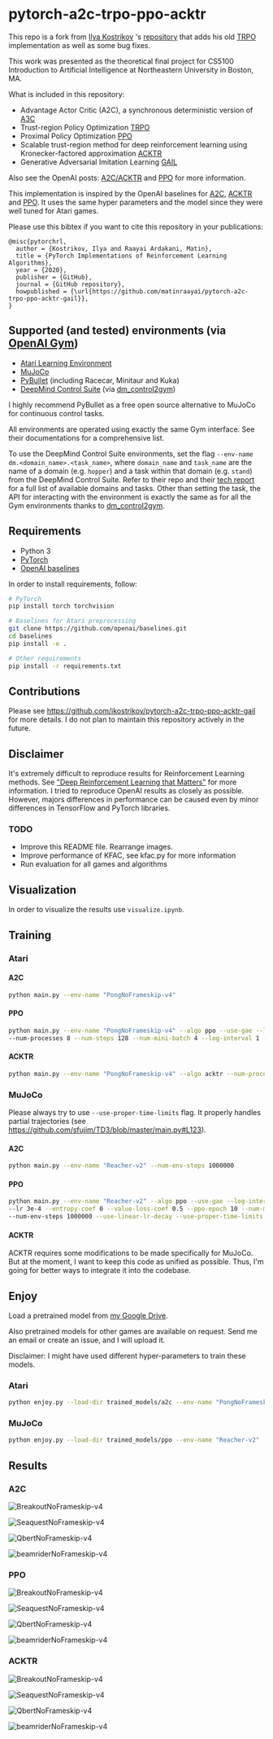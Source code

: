 # pytorch-a2c-trpo-ppo-acktr

This repo is a fork from [Ilya Kostrikov](https://github.com/ikostrikov/) 's 
[repository](https://github.com/ikostrikov/pytorch-a2c-ppo-acktr-gail) that adds his old 
[TRPO](https://github.com/ikostrikov/pytorch-trpo) implementation as well as some bug fixes.

This work was presented as the theoretical final project for CS5100 Introduction to Artificial Intelligence at 
Northeastern University in Boston, MA.

What is included in this repository:
* Advantage Actor Critic (A2C), a synchronous deterministic version of [A3C](https://arxiv.org/pdf/1602.01783v1.pdf)
* Trust-region Policy Optimization [TRPO](https://arxiv.org/abs/1502.05477)
* Proximal Policy Optimization [PPO](https://arxiv.org/pdf/1707.06347.pdf)
* Scalable trust-region method for deep reinforcement learning using Kronecker-factored approximation 
[ACKTR](https://arxiv.org/abs/1708.05144)
* Generative Adversarial Imitation Learning [GAIL](https://arxiv.org/abs/1606.03476)

Also see the OpenAI posts: [A2C/ACKTR](https://blog.openai.com/baselines-acktr-a2c/) and 
[PPO](https://blog.openai.com/openai-baselines-ppo/) for more information.

This implementation is inspired by the OpenAI baselines for 
[A2C](https://github.com/openai/baselines/tree/master/baselines/a2c), 
[ACKTR](https://github.com/openai/baselines/tree/master/baselines/acktr) and 
[PPO](https://github.com/openai/baselines/tree/master/baselines/ppo1). 
It uses the same hyper parameters and the model since they were well tuned for Atari games.

Please use this bibtex if you want to cite this repository in your publications:

    @misc{pytorchrl,
      author = {Kostrikov, Ilya and Raayai Ardakani, Matin},
      title = {PyTorch Implementations of Reinforcement Learning Algorithms},
      year = {2020},
      publisher = {GitHub},
      journal = {GitHub repository},
      howpublished = {\url{https://github.com/matinraayai/pytorch-a2c-trpo-ppo-acktr-gail}},
    }

## Supported (and tested) environments (via [OpenAI Gym](https://gym.openai.com))
* [Atari Learning Environment](https://github.com/mgbellemare/Arcade-Learning-Environment)
* [MuJoCo](http://mujoco.org)
* [PyBullet](http://pybullet.org) (including Racecar, Minitaur and Kuka)
* [DeepMind Control Suite](https://github.com/deepmind/dm_control) (via 
  [dm_control2gym](https://github.com/martinseilair/dm_control2gym))

I highly recommend PyBullet as a free open source alternative to MuJoCo for continuous control tasks.

All environments are operated using exactly the same Gym interface. See their documentations for a comprehensive list.

To use the DeepMind Control Suite environments, set the flag `--env-name dm.<domain_name>.<task_name>`, where 
`domain_name` and `task_name` are the name of a domain (e.g. `hopper`) and a task within that domain (e.g. `stand`) from
the DeepMind Control Suite. Refer to their repo and their [tech report](https://arxiv.org/abs/1801.00690) for a full 
list of available domains and tasks. Other than setting the task, the API for interacting with the environment is 
exactly the same as for all the Gym environments thanks to 
[dm_control2gym](https://github.com/martinseilair/dm_control2gym).

## Requirements

* Python 3
* [PyTorch](http://pytorch.org/)
* [OpenAI baselines](https://github.com/openai/baselines)

In order to install requirements, follow:

```bash
# PyTorch
pip install torch torchvision

# Baselines for Atari preprocessing
git clone https://github.com/openai/baselines.git
cd baselines
pip install -e .

# Other requirements
pip install -r requirements.txt
```

## Contributions

Please see https://github.com/ikostrikov/pytorch-a2c-trpo-ppo-acktr-gail for more details.
I do not plan to maintain this repository actively in the future.

## Disclaimer

It's extremely difficult to reproduce results for Reinforcement Learning methods. See 
["Deep Reinforcement Learning that Matters"](https://arxiv.org/abs/1709.06560) for more information. 
I tried to reproduce OpenAI results as closely as possible. However, majors differences in performance can be caused 
even by minor differences in TensorFlow and PyTorch libraries.

### TODO
* Improve this README file. Rearrange images.
* Improve performance of KFAC, see kfac.py for more information
* Run evaluation for all games and algorithms

## Visualization

In order to visualize the results use ```visualize.ipynb```.


## Training

### Atari
#### A2C

```bash
python main.py --env-name "PongNoFrameskip-v4"
```

#### PPO

```bash
python main.py --env-name "PongNoFrameskip-v4" --algo ppo --use-gae --lr 2.5e-4 --clip-param 0.1 --value-loss-coef 0.5 
--num-processes 8 --num-steps 128 --num-mini-batch 4 --log-interval 1 --use-linear-lr-decay --entropy-coef 0.01
```

#### ACKTR

```bash
python main.py --env-name "PongNoFrameskip-v4" --algo acktr --num-processes 32 --num-steps 20
```

### MuJoCo

Please always try to use  ```--use-proper-time-limits``` flag. It properly handles partial trajectories 
(see https://github.com/sfujim/TD3/blob/master/main.py#L123).

#### A2C

```bash
python main.py --env-name "Reacher-v2" --num-env-steps 1000000
```

#### PPO

```bash
python main.py --env-name "Reacher-v2" --algo ppo --use-gae --log-interval 1 --num-steps 2048 --num-processes 1 
--lr 3e-4 --entropy-coef 0 --value-loss-coef 0.5 --ppo-epoch 10 --num-mini-batch 32 --gamma 0.99 --gae-lambda 0.95 
--num-env-steps 1000000 --use-linear-lr-decay --use-proper-time-limits
```

#### ACKTR

ACKTR requires some modifications to be made specifically for MuJoCo. But at the moment, I want to keep this code as 
unified as possible. Thus, I'm going for better ways to integrate it into the codebase.

## Enjoy

Load a pretrained model from [my Google Drive](https://drive.google.com/open?id=0Bw49qC_cgohKS3k2OWpyMWdzYkk).

Also pretrained models for other games are available on request. Send me an email or create an issue, and I will upload it.

Disclaimer: I might have used different hyper-parameters to train these models.

### Atari

```bash
python enjoy.py --load-dir trained_models/a2c --env-name "PongNoFrameskip-v4"
```

### MuJoCo

```bash
python enjoy.py --load-dir trained_models/ppo --env-name "Reacher-v2"
```

## Results

### A2C

![BreakoutNoFrameskip-v4](imgs/a2c_breakout.png)

![SeaquestNoFrameskip-v4](imgs/a2c_seaquest.png)

![QbertNoFrameskip-v4](imgs/a2c_qbert.png)

![beamriderNoFrameskip-v4](imgs/a2c_beamrider.png)

### PPO


![BreakoutNoFrameskip-v4](imgs/ppo_halfcheetah.png)

![SeaquestNoFrameskip-v4](imgs/ppo_hopper.png)

![QbertNoFrameskip-v4](imgs/ppo_reacher.png)

![beamriderNoFrameskip-v4](imgs/ppo_walker.png)


### ACKTR

![BreakoutNoFrameskip-v4](imgs/acktr_breakout.png)

![SeaquestNoFrameskip-v4](imgs/acktr_seaquest.png)

![QbertNoFrameskip-v4](imgs/acktr_qbert.png)

![beamriderNoFrameskip-v4](imgs/acktr_beamrider.png)
